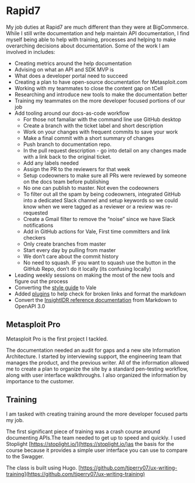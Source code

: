 # Rapid7

My job duties at Rapid7 are much different than they were at BigCommerce. While I still write documentation and help maintain API documentation, I find myself being able to help with training, processes and helping to make overarching decisions about documentation. Some of the work I am involved in includes:

-   Creating metrics around the help documentation
-   Advising on what an API and SDK MVP is
-   What does a developer portal need to succeed
-   Creating a plan to have open-source documentation for Metasploit.com
-   Working with my teammates to close the content gap on tCell
-   Researching and introduce new tools to make the documentation better
-   Training my teammates on the more developer focused portions of our job
-   Add tooling around our docs-as-code workflow
    -   For those not famaliar with the command line use GitHub desktop
    -   Create a branch with the ticket label and short description
    -   Work on your changes with frequent commits to save your work
    -   Make a final commit with a short summary of changes
    -   Push branch to documentation repo.
    -   In the pull request description - go into detail on any changes made with a link back to the original ticket.
    -   Add any labels needed
    -   Assign the PR to the reviewers for that week
    -   Setup codeowners to make sure all PRs were reviewed by someone on the docs team before publishing
    -   No one can publish to master. Not even the codeowners
    -   To filter out all the spam by being codeowners, integrated GitHub into a dedicated Slack channel and setup keywords so we could know when we were tagged as a reviewer or a review was re-requested
    -   Create a Gmail filter to remove the “noise” since we have Slack notifications
    -   Add in GitHub actions for Vale, First time committers and link checkers
    -   Only create branches from master
    -   Start every day by pulling from master
    -   We don’t care about the commit history
    -   No need to squash. IF you want to squash use the button in the GitHub Repo, don’t do it locally (its confusing locally)
-   Leading weekly sessions on making the most of the new tools and figure out the process
-   Converting the [style guide](https://github.com/tjperry07/ux-writing-linter-r7-old) to Vale
-   Added [plugins](https://tatianaperry.com/current-writing-setup-june-2020) to help check for broken links and format the markdown
-   Convert the [InsightIDR reference documentation](https://docs.rapid7.com/insightidr/log-search-api/) from Markdown to OpenAPI 3.0

## Metasploit Pro

Metasploit Pro is the first project I tackled.

The documentation needed an audit for gaps and a new site Information Architecture. I started by interviewing support, the engineering team that manages the product, and the previous writer. All of the information allowed me to create a plan to organize the site by a standard pen-testing workflow, along with user interface walkthroughs. I also organized the information by importance to the customer.

## Training

I am tasked with creating training around the more developer focused parts my job. 

The first significant piece of training was a crash course around documenting APIs.The team needed to get up to speed and quickly. I used Stoplight [https://stoplight.io/](https://stoplight.io/)as the basis for the course because it provides a simple user interface you can use to compare to the Swagger.

The class is built using Hugo. [https://github.com/tjperry07/ux-writing-training](https://github.com/tjperry07/ux-writing-training)